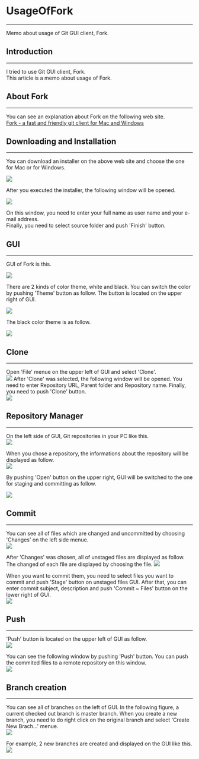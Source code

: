 # UsageOfFork
---
Memo about usage of Git GUI client, Fork.


## Introduction
---
I tried to use Git GUI client, Fork.  
This article is a memo about usage of Fork.  

## About Fork
---
You can see an explanation about Fork on the following web site.  
[Fork - a fast and friendly git client for Mac and Windows](https://git-fork.com/)

## Downloading and Installation
---
You can download an installer on the above web site and choose the one for Mac or for Windows.  

![](2019-04-28-21-50-41.png)

After you executed the installer, the following window will be opened.  

![](2019-04-28-22-04-01.png)

On this window, you need to enter your full name as user name and your e-mail address.  
Finally, you need to select source folder and push 'Finish' button.  

## GUI
---
GUI of Fork is this.  

![](2019-04-28-22-22-34.png)

There are 2 kinds of color theme, white and black. You can switch the color by pushing 'Theme' button as follow. The button is located on the upper right of GUI.  

![](2019-04-28-22-35-56.png)

The black color theme is as follow.  

![](2019-04-28-22-49-54.png)

## Clone
---
Open 'File' menue on the upper left of GUI and select 'Clone'.  
![](2019-04-28-23-13-10.png)
After 'Clone' was selected, the following window will be opened. You need to enter Repository URL, Parent folder and Repository name. Finally, you need to push 'Clone' button.  
![](2019-04-28-23-11-11.png)

## Repository Manager
---
On the left side of GUI, Git repositories in your PC like this.  
![](2019-04-28-23-36-39.png)

When you chose a repository, the informations about the repository will be displayed as follow.  
![](2019-04-28-23-54-35.png)

By pushing 'Open' button on the upper right, GUI will be switched to the one for staging and committing as follow.  

![](2019-04-29-00-04-59.png)

## Commit
---
You can see all of files which are changed and uncommitted by choosing 'Changes' on the left side menue.  
![](2019-04-29-00-12-03.png)

After 'Changes' was chosen, all of unstaged files are displayed as follow. The changed of each file are displayed by choosing the file.
![](2019-04-29-00-13-47.png)

When you want to commit them, you need to select files you want to commit and push 'Stage' button on unstaged files GUI. After that, you can enter commit subject, description and push 'Commit ~ Files' button on the lower right of GUI.  
![](2019-04-29-00-17-58.png)

## Push
---
'Push' button is located on the upper left of GUI as follow.  
![](2019-04-29-19-48-15.png)

You can see the following window by pushing 'Push' button. You can push the commited files to a remote repository on this window.  
![](2019-04-29-19-47-41.png)

## Branch creation
---
You can see all of branches on the left of GUI. In the following figure, a current checked out branch is master branch. When you create a new branch, you need to do right click on the original branch and select 'Create New Brach...' menue.  
![](2019-04-29-20-04-36.png)

For example, 2 new branches are created and displayed on the GUI like this.  
![](2019-04-29-20-15-19.png)
